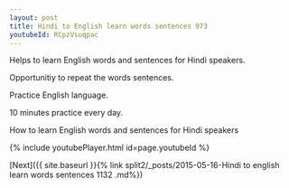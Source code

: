 ```yaml
---
layout: post
title: Hindi to English learn words sentences 973 
youtubeId: RCpzVsuqpac
---
```

 
 
Helps to learn English words and sentences for Hindi speakers.

Opportunitiy to repeat the words sentences. 

Practice English language. 
 
10 minutes practice every day. 
 
How to learn English words and sentences for Hindi speakers 
 
{% include youtubePlayer.html id=page.youtubeId %}
 
 
[Next]({{ site.baseurl }}{% link  split2/_posts/2015-05-16-Hindi to english learn words sentences 1132 .md%})
 
